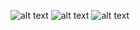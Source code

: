 ![alt text](https://github.com/helgesander02/recommendationsystem_study/blob/main/img/userCF1.jpg)
![alt text](https://github.com/helgesander02/recommendationsystem_study/blob/main/img/userCFOfflinePhase.jpg)
![alt text](https://github.com/helgesander02/recommendationsystem_study/blob/main/img/userCFOnlinePhase.jpg)